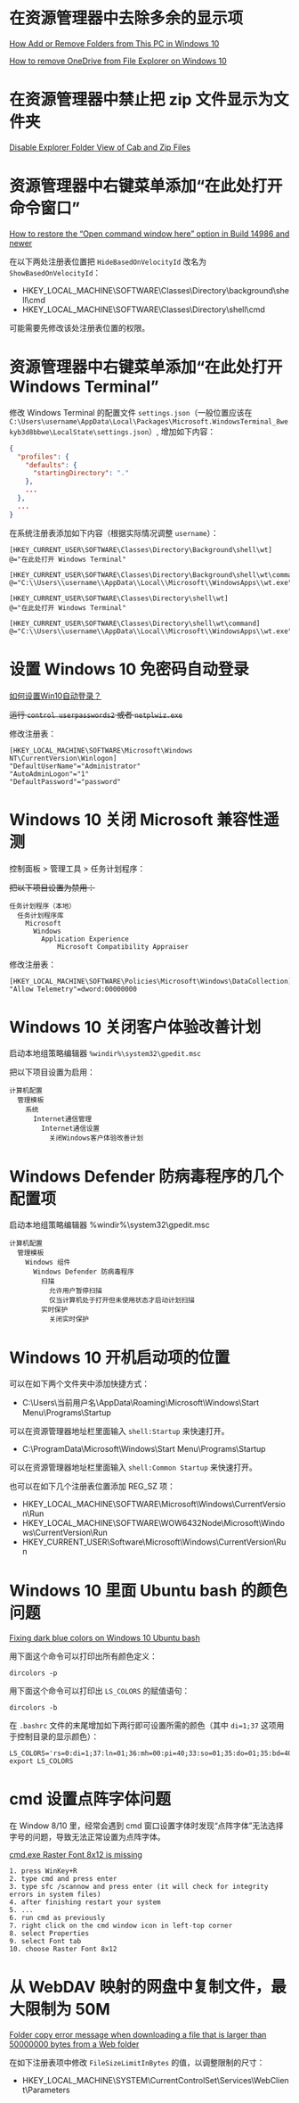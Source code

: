 # 在资源管理器中去除多余的显示项

[How Add or Remove Folders from This PC in Windows 10](https://www.tenforums.com/tutorials/6015-add-remove-folders-pc-windows-10-a.html)

[How to remove OneDrive from File Explorer on Windows 10](https://www.windowscentral.com/how-remove-onedrive-file-explorer-windows-10)

# 在资源管理器中禁止把 zip 文件显示为文件夹

[Disable Explorer Folder View of Cab and Zip Files](https://www.sevenforums.com/tutorials/13619-zip-folders-enable-disable-windows-explorer-view.html)

# 资源管理器中右键菜单添加“在此处打开命令窗口”

[How to restore the “Open command window here” option in Build 14986 and newer](https://insidewindows.net/2016/12/15/how-to-restore-the-open-command-window-here-option-in-build-14986-and-newer/)

在以下两处注册表位置把 `HideBasedOnVelocityId` 改名为 `ShowBasedOnVelocityId`：

- HKEY_LOCAL_MACHINE\SOFTWARE\Classes\Directory\background\shell\cmd
- HKEY_LOCAL_MACHINE\SOFTWARE\Classes\Directory\shell\cmd

可能需要先修改该处注册表位置的权限。

# 资源管理器中右键菜单添加“在此处打开 Windows Terminal”

修改 Windows Terminal 的配置文件 `settings.json`（一般位置应该在 `C:\Users\username\AppData\Local\Packages\Microsoft.WindowsTerminal_8wekyb3d8bbwe\LocalState\settings.json`）,
增加如下内容：
```json
{
  "profiles": {
    "defaults": {
      "startingDirectory": "."
    },
    ...
  },
  ...
}
```

在系统注册表添加如下内容（根据实际情况调整 `username`）：
```
[HKEY_CURRENT_USER\SOFTWARE\Classes\Directory\Background\shell\wt]
@="在此处打开 Windows Terminal"

[HKEY_CURRENT_USER\SOFTWARE\Classes\Directory\Background\shell\wt\command]
@="C:\\Users\\username\\AppData\\Local\\Microsoft\\WindowsApps\\wt.exe"

[HKEY_CURRENT_USER\SOFTWARE\Classes\Directory\shell\wt]
@="在此处打开 Windows Terminal"

[HKEY_CURRENT_USER\SOFTWARE\Classes\Directory\shell\wt\command]
@="C:\\Users\\username\\AppData\\Local\\Microsoft\\WindowsApps\\wt.exe"
```

# 设置 Windows 10 免密码自动登录

[如何设置Win10自动登录？](https://www.zhihu.com/question/36628542)

~~运行 `control userpasswords2` 或者 `netplwiz.exe`~~

修改注册表：
```
[HKEY_LOCAL_MACHINE\SOFTWARE\Microsoft\Windows NT\CurrentVersion\Winlogon]
"DefaultUserName"="Administrator"
"AutoAdminLogon"="1"
"DefaultPassword"="password"
```

# Windows 10 关闭 Microsoft 兼容性遥测

控制面板 > 管理工具 > 任务计划程序：

~~把以下项目设置为禁用：~~

```
任务计划程序（本地）
  任务计划程序库
    Microsoft
      Windows
        Application Experience
            Microsoft Compatibility Appraiser
```

修改注册表：
```
[HKEY_LOCAL_MACHINE\SOFTWARE\Policies\Microsoft\Windows\DataCollection]
"Allow Telemetry"=dword:00000000
```

# Windows 10 关闭客户体验改善计划

启动本地组策略编辑器 `%windir%\system32\gpedit.msc`

把以下项目设置为启用：

```
计算机配置
  管理模板
    系统
      Internet通信管理
        Internet通信设置
          关闭Windows客户体验改善计划
```

# Windows Defender 防病毒程序的几个配置项

启动本地组策略编辑器 %windir%\system32\gpedit.msc
```
计算机配置
  管理模板
    Windows 组件
      Windows Defender 防病毒程序
        扫描
          允许用户暂停扫描
          仅当计算机处于打开但未使用状态才启动计划扫描
        实时保护
          关闭实时保护
```

# Windows 10 开机启动项的位置

可以在如下两个文件夹中添加快捷方式：

- C:\Users\当前用户名\AppData\Roaming\Microsoft\Windows\Start Menu\Programs\Startup

可以在资源管理器地址栏里面输入 `shell:Startup` 来快速打开。

- C:\ProgramData\Microsoft\Windows\Start Menu\Programs\Startup

可以在资源管理器地址栏里面输入 `shell:Common Startup` 来快速打开。

也可以在如下几个注册表位置添加 REG_SZ 项：

- HKEY_LOCAL_MACHINE\SOFTWARE\Microsoft\Windows\CurrentVersion\Run
- HKEY_LOCAL_MACHINE\SOFTWARE\WOW6432Node\Microsoft\Windows\CurrentVersion\Run
- HKEY_CURRENT_USER\Software\Microsoft\Windows\CurrentVersion\Run

# Windows 10 里面 Ubuntu bash 的颜色问题

[Fixing dark blue colors on Windows 10 Ubuntu bash](https://medium.com/@iraklis/fixing-dark-blue-colors-on-windows-10-ubuntu-bash-c6b009f8b97c)

用下面这个命令可以打印出所有颜色定义：

```
dircolors -p
```

用下面这个命令可以打印出 `LS_COLORS` 的赋值语句：

```
dircolors -b
```

在 `.bashrc` 文件的末尾增加如下两行即可设置所需的颜色（其中 `di=1;37` 这项用于控制目录的显示颜色）：

```
LS_COLORS='rs=0:di=1;37:ln=01;36:mh=00:pi=40;33:so=01;35:do=01;35:bd=40;33;01:cd=40;33;01:or=40;31;01:su=37;41:sg=30;43:ca=30;41:tw=30;42:ow=34;42:st=37;44:ex=01;32:*.tar=01;31:*.tgz=01;31:*.arj=01;31:*.taz=01;31:*.lzh=01;31:*.lzma=01;31:*.tlz=01;31:*.txz=01;31:*.zip=01;31:*.z=01;31:*.Z=01;31:*.dz=01;31:*.gz=01;31:*.lz=01;31:*.xz=01;31:*.bz2=01;31:*.bz=01;31:*.tbz=01;31:*.tbz2=01;31:*.tz=01;31:*.deb=01;31:*.rpm=01;31:*.jar=01;31:*.war=01;31:*.ear=01;31:*.sar=01;31:*.rar=01;31:*.ace=01;31:*.zoo=01;31:*.cpio=01;31:*.7z=01;31:*.rz=01;31:*.jpg=01;35:*.jpeg=01;35:*.gif=01;35:*.bmp=01;35:*.pbm=01;35:*.pgm=01;35:*.ppm=01;35:*.tga=01;35:*.xbm=01;35:*.xpm=01;35:*.tif=01;35:*.tiff=01;35:*.png=01;35:*.svg=01;35:*.svgz=01;35:*.mng=01;35:*.pcx=01;35:*.mov=01;35:*.mpg=01;35:*.mpeg=01;35:*.m2v=01;35:*.mkv=01;35:*.webm=01;35:*.ogm=01;35:*.mp4=01;35:*.m4v=01;35:*.mp4v=01;35:*.vob=01;35:*.qt=01;35:*.nuv=01;35:*.wmv=01;35:*.asf=01;35:*.rm=01;35:*.rmvb=01;35:*.flc=01;35:*.avi=01;35:*.fli=01;35:*.flv=01;35:*.gl=01;35:*.dl=01;35:*.xcf=01;35:*.xwd=01;35:*.yuv=01;35:*.cgm=01;35:*.emf=01;35:*.axv=01;35:*.anx=01;35:*.ogv=01;35:*.ogx=01;35:*.aac=00;36:*.au=00;36:*.flac=00;36:*.mid=00;36:*.midi=00;36:*.mka=00;36:*.mp3=00;36:*.mpc=00;36:*.ogg=00;36:*.ra=00;36:*.wav=00;36:*.axa=00;36:*.oga=00;36:*.spx=00;36:*.xspf=00;36:';
export LS_COLORS
```

# cmd 设置点阵字体问题

在 Window 8/10 里，经常会遇到 cmd 窗口设置字体时发现“点阵字体”无法选择字号的问题，导致无法正常设置为点阵字体。

[cmd.exe Raster Font 8x12 is missing](https://answers.microsoft.com/en-us/windows/forum/windows_7-desktop/cmdexe-raster-font-8x12-is-missing/3a205183-8c99-49e4-aac3-ef020177277e)

```
1. press WinKey+R
2. type cmd and press enter
3. type sfc /scannow and press enter (it will check for integrity errors in system files)
4. after finishing restart your system
5. ...
6. run cmd as previously
7. right click on the cmd window icon in left-top corner
8. select Properties
9. select Font tab
10. choose Raster Font 8x12
```

# 从 WebDAV 映射的网盘中复制文件，最大限制为 50M

[Folder copy error message when downloading a file that is larger than 50000000 bytes from a Web folder](https://support.microsoft.com/en-us/help/900900/folder-copy-error-message-when-downloading-a-file-that-is-larger-than)

在如下注册表项中修改 `FileSizeLimitInBytes` 的值，以调整限制的尺寸：

- HKEY_LOCAL_MACHINE\SYSTEM\CurrentControlSet\Services\WebClient\Parameters
